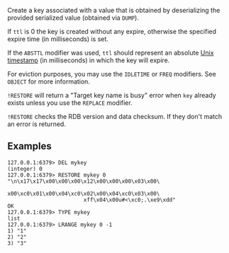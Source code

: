 Create a key associated with a value that is obtained by deserializing the
provided serialized value (obtained via `DUMP`).

If `ttl` is 0 the key is created without any expire, otherwise the specified
expire time (in milliseconds) is set.

If the `ABSTTL` modifier was used, `ttl` should represent an absolute
[Unix timestamp][hewowu] (in milliseconds) in which the key will expire.

[hewowu]: http://en.wikipedia.org/wiki/Unix_time

For eviction purposes, you may use the `IDLETIME` or `FREQ` modifiers. See
`OBJECT` for more information.

`!RESTORE` will return a "Target key name is busy" error when `key` already
exists unless you use the `REPLACE` modifier.

`!RESTORE` checks the RDB version and data checksum.
If they don't match an error is returned.

## Examples

```valkey-cli
127.0.0.1:6379> DEL mykey
(integer) 0
127.0.0.1:6379> RESTORE mykey 0 "\n\x17\x17\x00\x00\x00\x12\x00\x00\x00\x03\x00\
                        x00\xc0\x01\x00\x04\xc0\x02\x00\x04\xc0\x03\x00\
                        xff\x04\x00u#<\xc0;.\xe9\xdd"
OK
127.0.0.1:6379> TYPE mykey
list
127.0.0.1:6379> LRANGE mykey 0 -1
1) "1"
2) "2"
3) "3"
```
